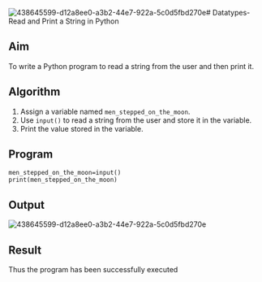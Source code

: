 ![438645599-d12a8ee0-a3b2-44e7-922a-5c0d5fbd270e](https://github.com/user-attachments/assets/0f742386-4b5f-4f84-95d2-885374af54fa)# Datatypes-Read and Print a String in Python

## Aim
To write a Python program to read a string from the user and then print it.

##  Algorithm
1. Assign a variable named `men_stepped_on_the_moon`.
2. Use `input()` to read a string from the user and store it in the variable.
3. Print the value stored in the variable.

##  Program
~~~
men_stepped_on_the_moon=input()  
print(men_stepped_on_the_moon)
~~~
## Output
![438645599-d12a8ee0-a3b2-44e7-922a-5c0d5fbd270e](https://github.com/user-attachments/assets/61cfe1be-d830-4c90-9779-4d0dbf6c562b)

## Result
Thus the program has been successfully executed
